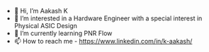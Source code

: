 - 👋 Hi, I’m Aakash K
- 👀 I’m interested in a Hardware Engineer with a special interest in Physical ASIC Design
- 🌱 I’m currently learning PNR Flow
- 📫 How to reach me - https://www.linkedin.com/in/k-aakash/

<!---
iaakash47/iaakash47 is a ✨ special ✨ repository because its `README.md` (this file) appears on your GitHub profile.
You can click the Preview link to take a look at your changes.
--->
